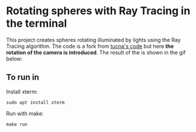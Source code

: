 # Rotating spheres with Ray Tracing in the terminal

This project creates spheres rotating illuminated by lights using the Ray Tracing algorithm. The code is a fork from [tucna's code](https://github.com/tucna/Programming-Basic-Concepts/blob/main/C%2B%2B/RayTracingASCII.cpp) but here **the rotation of the camera is introduced**. The result of the is shown in the gif below:

[]()

## To run in 
Install xterm:
```
sudo apt install xterm
```

Run with make:
```
make run
```